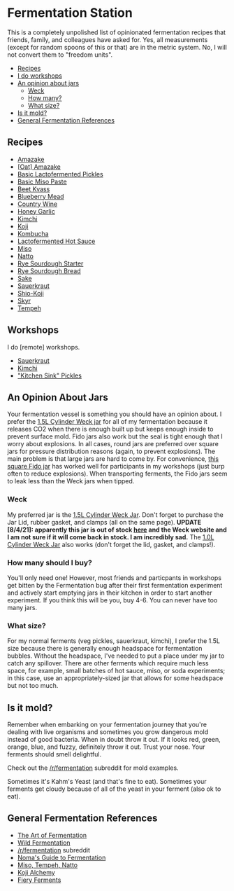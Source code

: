 # Fermentation Station

This is a completely unpolished list of opinionated fermentation recipes that friends, family, and colleagues have asked for. Yes, all measurements (except for random spoons of this or that) are in the metric system. No, I will not convert them to "freedom units".

* [Recipes](#recipes)
* [I do workshops](#workshops)
* [An opinion about jars](#jars)
  * [Weck](#weck)
  * [How many?](#how-many-should-i-buy)
  * [What size?](#what-size)
* [Is it mold?](#is-it-mold)
* [General Fermentation References](#general-fermentation-references)

## Recipes



* [Amazake](./recipes/amazake.md)
* [[Oat] Amazake](./recipes/oat-amazake.md)
* [Basic Lactofermented Pickles](./recipes/basic-lactofermented-pickles.md)
* [Basic Miso Paste](./recipes/basic-miso-paste.md)
* [Beet Kvass](./recipes/beet-kvass.md)
* [Blueberry Mead](./recipes/blueberry-mead.md)
* [Country Wine](./recipes/country-wine.md)
* [Honey Garlic](./recipes/honey-garlic.md)
* [Kimchi](./recipes/kimchi.md)
* [Koji](./recipes/koj.mdi)
* [Kombucha](./recipes/kombucha.md)
* [Lactofermented Hot Sauce](./recipes/lactofermented-hot-sauce.md)
* [Miso](./recipes/miso.md)
* [Natto](./recipes/natto.md)
* [Rye Sourdough Starter](./recipes/rye-sourdough-starter.md)
* [Rye Sourdough Bread](./recipes/rye-sourdough.md)
* [Sake](./recipes/sake.md)
* [Sauerkraut](./recipes/sauerkraut)
* [Shio-Koji](./recipes/shio-koji.md)
* [Skyr](./recipes/skyr.md)
* [Tempeh](./recipes/tempeh.md)



## Workshops

I do [remote] workshops.

* [Sauerkraut](./workshops/sauerkraut.md)
* [Kimchi](./workshops/kimchi.md)
* ["Kitchen Sink" Pickles](./workshops/kitchen-sink-pickles.md)



## An Opinion About Jars

Your fermentation vessel is something you should have an opinion about. I prefer the [1.5L Cylinder Weck jar](https://www.glaeserundflaschen.de/WECK-Zylinderglas-1590-ml--5178.html) for all of my fermentation because it releases CO2 when there is enough built up but keeps enough inside to prevent surface mold. Fido jars also work but the seal is tight enough that I worry about explosions. In all cases, round jars are preferred over square jars for pressure distribution reasons (again, to prevent explosions). The main problem is that large jars are hard to come by. For convenience, [this square Fido jar](https://www.amazon.de/-/en/dp/B00166QRN6) has worked well for participants in my workshops (just burp often to reduce explosions). When transporting ferments, the Fido jars seem to leak less than the Weck jars when tipped.

### Weck

My preferred jar is the [1.5L Cylinder Weck Jar](https://www.glaeserundflaschen.de/WECK-Zylinderglas-1590-ml--5178.html). Don't forget to purchase the Jar Lid, rubber gasket, and clamps (all on the same page). **UPDATE [8/4/21]: apparently this jar is out of stock [here](https://www.glaeserundflaschen.de/WECK-Zylinderglas-1590-ml--5178.html) and the Weck website and I am not sure if it will come back in stock. I am incredibly sad.** The [1.0L Cylinder Weck Jar](https://www.glaeserundflaschen.de/WECK-Zylinderglas-1040-ml--5606.html) also works (don't forget the lid, gasket, and clamps!).



### How many should I buy?

You'll only need one! However, most friends and particpants in workshops get bitten by the Fermentation bug after their first fermentation experiment and actively start emptying jars in their kitchen in order to start another experiment. If you think this will be you, buy 4-6. You can never have too many jars.



### What size?

For my normal ferments (veg pickles, sauerkraut, kimchi), I prefer the 1.5L size because there is generally enough headspace for fermentation bubbles. Without the headspace, I've needed to put a place under my jar to catch any spillover. There are other ferments which require much less space, for example, small batches of hot sauce, miso, or soda experiments; in this case, use an appropriately-sized jar that allows for some headspace but not too much.




## Is it mold?

Remember when embarking on your fermentation journey that you're dealing with live organisms and sometimes you grow dangerous mold instead of good bacteria. When in doubt throw it out. If it looks red, green, orange, blue, and fuzzy, definitely throw it out.  Trust your nose. Your ferments should smell delightful.

Check out the [/r/fermentation](https://www.reddit.com/r/fermentation/search?q=is%20it%20mold&restrict_sr=1) subreddit for mold examples.

Sometimes it's Kahm's Yeast (and that's fine to eat). Sometimes your ferments get cloudy because of all of the yeast in your ferment (also ok to eat).



## General Fermentation References

*  [The Art of Fermentation](https://www.amazon.de/dp/160358286X/ref=sr_1_1?dchild=1&keywords=The+art+of+fermentation&qid=1586103811&sr=8-1)
*  [Wild Fermentation](https://www.amazon.de/dp/1603586288/ref=sr_1_1?dchild=1&keywords=wild+fermentation&qid=1586103827&sr=8-1)
*  [/r/fermentation](https://www.reddit.com/r/fermentation) subreddit 
* [Noma's Guide to Fermentation](https://www.amazon.de/dp/1579657184/ref=sr_1_1?dchild=1&keywords=nomas+guide+to+fermentation&qid=1586103780&sr=8-1)
* [Miso, Tempeh, Natto](https://www.goodreads.com/book/show/40591925-miso-tempeh-natto-other-tasty-ferments)
* [Koji Alchemy](https://www.goodreads.com/book/show/53041190-koji-alchemy)
* [Fiery Ferments](https://www.goodreads.com/book/show/30648724-fiery-ferments)


